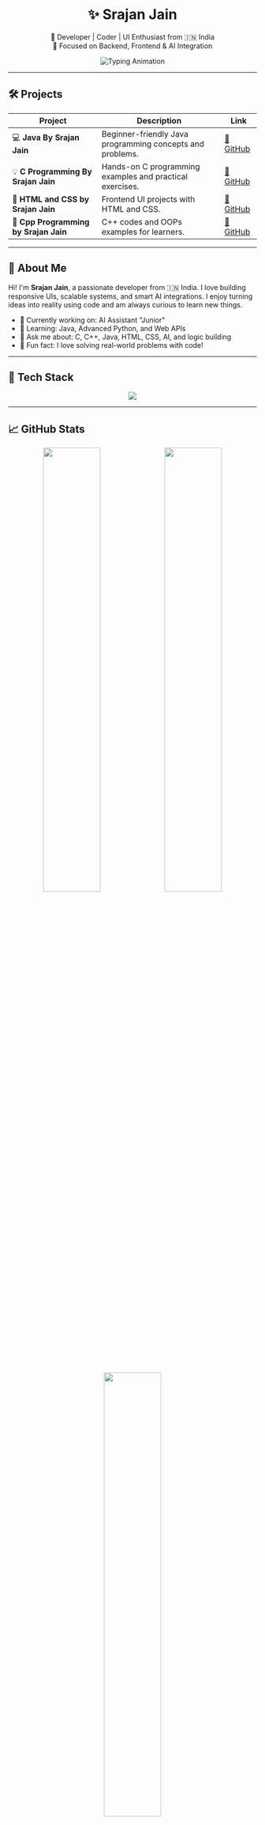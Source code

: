 <h1 align="center">✨ Srajan Jain</h1>

<p align="center">
  🚀 Developer | Coder | UI Enthusiast from 🇮🇳 India <br/>
  💼 Focused on Backend, Frontend & AI Integration
</p>

<p align="center">
  <img src="https://readme-typing-svg.herokuapp.com?font=Fira+Code&weight=500&size=22&pause=1000&color=F75C7E&center=true&vCenter=true&width=1000&lines=Welcome+to+my+GitHub+Profile!;I'm+Srajan+Jain+💻+Developer+from+India;Backend+%7C+Frontend+%7C+AI+Integration+Enthusiast;Building+Scalable+and+Smart+Projects+Every+Day" alt="Typing Animation" />
</p>

---

## 🛠️ Projects

| Project | Description | Link |
|--------|-------------|------|
| 💻 **Java By Srajan Jain** | Beginner-friendly Java programming concepts and problems. | [🔗 GitHub](https://github.com/TheSrajanJain/Java-By-Srajan-Jain) |
| 💡 **C Programming By Srajan Jain** | Hands-on C programming examples and practical exercises. | [🔗 GitHub](https://github.com/TheSrajanJain/C-Programming-By-Srajan-Jain) |
| 🎨 **HTML and CSS by Srajan Jain** | Frontend UI projects with HTML and CSS. | [🔗 GitHub](https://github.com/TheSrajanJain/HTML-and-CSS-by-Srajan-Jain) |
| 🚀 **Cpp Programming by Srajan Jain** | C++ codes and OOPs examples for learners. | [🔗 GitHub](https://github.com/TheSrajanJain/Cpp-Programming-by-Srajan-Jain) |

---

## 📘 About Me

Hi! I'm **Srajan Jain**, a passionate developer from 🇮🇳 India. I love building responsive UIs, scalable systems, and smart AI integrations. I enjoy turning ideas into reality using code and am always curious to learn new things.

- 🔭 Currently working on: AI Assistant "Junior"
- 🌱 Learning: Java, Advanced Python, and Web APIs
- 💬 Ask me about: C, C++, Java, HTML, CSS, AI, and logic building
- 📌 Fun fact: I love solving real-world problems with code!

---

## 🧠 Tech Stack

<p align="center">
  <img src="https://skillicons.dev/icons?i=html,css,js,cpp,java,python,react,nodejs,git,github,vscode,figma" />
</p>

---

## 📈 GitHub Stats

<p align="center">
  <img src="https://github-readme-stats.vercel.app/api?username=TheSrajanJain&show_icons=true&theme=radical" width="48%" />
  <img src="https://github-readme-streak-stats.herokuapp.com?user=TheSrajanJain&theme=radical" width="48%" />
  <br/>
  <img src="https://github-readme-stats.vercel.app/api/top-langs/?username=TheSrajanJain&layout=compact&theme=radical" width="48%" />
</p>

---

## 🏆 Achievements

- ✅ Created open-source content for learners across multiple languages.
- 🔥 Actively contribute to the GitHub community.
- 💡 Passionate about clean code and beautiful UI/UX.
- 🧠 Building a complete AI-based voice assistant in Python.

---

## ✉️ Contact Me

Feel free to reach out for collaborations or questions:

- 📧 [thesrajanjain@gmail.com](mailto:thesrajanjain@gmail.com)
- 🐙 [GitHub Issues](https://github.com/TheSrajanJain)

---

## 📜 License

© 2025 **Srajan Jain** — Built with 💙 and ☕  
Sharing encouraged with credit. All rights reserved.
